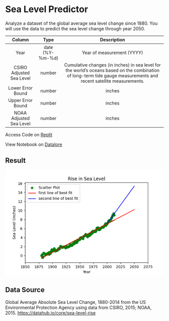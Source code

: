 # Sea Level Predictor

Analyze a dataset of the global average sea level change since 1880. You will use the data to predict the sea level change through year 2050.

| Column | Type | Description |
|:-:|:-:|:-:|
| Year | date (%Y-%m-%d)   | Year of measurement (YYYY) |
| CSIRO Adjusted Sea Level | number | Cumulative changes (in inches) in sea level for the world’s oceans based on the combination of long-term tide gauge measurements and recent satellite measurements. |
| Lower Error Bound | number | inches |
| Upper Error Bound | number | inches |
| NOAA Adjusted Sea Level | number | inches |


Access Code on [Replit](https://replit.com/@sharmas1ddharth/Sea-level-predictor)

View Notebook on [Datalore](https://datalore.jetbrains.com/notebook/jGVfrtnn5vDdWyQIY8plrD/X0xwgACMQiUlZBN45A4sUf)

## Result

![](https://github.com/sharmas1ddharth/Data-Analysis-with-python/blob/main/Sea-level-predictor/Figure/sea_level_plot.png)

## Data Source

Global Average Absolute Sea Level Change, 1880-2014 from the US Environmental Protection Agency using data from CSIRO, 2015; NOAA, 2015.
https://datahub.io/core/sea-level-rise





